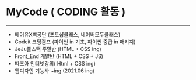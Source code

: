 # MyCode ( CODING 활동 )

***

  * 베어유X빡공단 (포토샵클래스, 네이버모두클래스)
  * Codeit 코딩캠프 (파이썬 in 기초, 파이썬 중급 in 패키지)
  * JeJu풀스택 주말반 (HTML + CSS ing)
  * Front_End 개발반 (HTML + CSS + JS)
  * 따즈아 인터넷강의( Html + CSS ing)
  * 웹디자인 기능사 ~ing (2021.06 ing)

